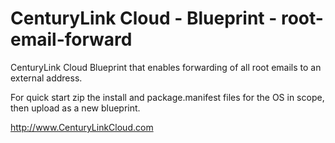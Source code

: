 CenturyLink Cloud  - Blueprint - root-email-forward
=======================

CenturyLink Cloud Blueprint that enables forwarding of all root
emails to an external address.

For quick start zip the install and package.manifest files for the OS in scope,
then upload as a new blueprint.



http://www.CenturyLinkCloud.com


